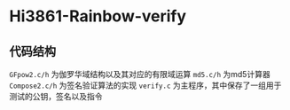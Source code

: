 # Hi3861-Rainbow-verify

## 代码结构

`GFpow2.c/h` 为伽罗华域结构以及其对应的有限域运算
`md5.c/h` 为md5计算器
`Compose2.c/h` 为签名验证算法的实现
`verify.c` 为主程序，其中保存了一组用于测试的公钥，签名以及指令
